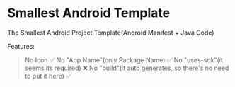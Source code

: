 # Smallest Android Template
The Smallest Android Project Template(Android Manifest + Java Code)

Features:
 > No Icon ✅
 > No "App Name"(only Package Name) ✅
 > No "uses-sdk"(it seems its required) ❌
 > No "build"(it auto generates, so there's no need to put it here) ✅

